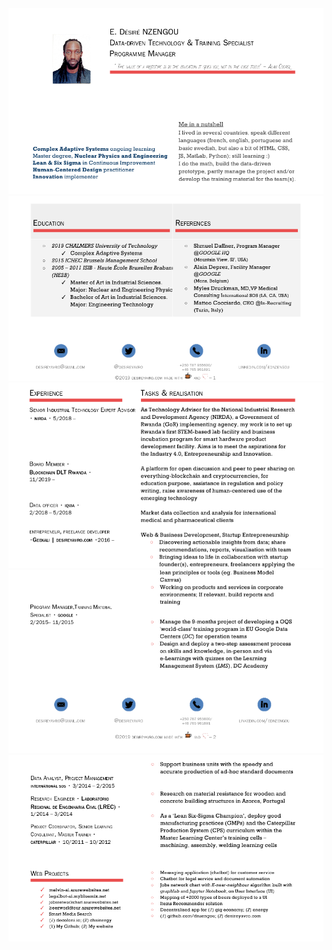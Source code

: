 
<!DOCTYPE HTML>
<html>

<head>
</head>

<body>


<!--<img src="cv-nzengou_v21_part2.png">-->
<img src="https://github.com/dnzengou/my-online-resume/blob/master/img/cv-printscr/cv-nzengou_v21_part1.png">
<!--<img src="cv-nzengou_v21_part2.png">-->
<img src="https://github.com/dnzengou/my-online-resume/blob/master/img/cv-printscr/cv-nzengou_v21_part2.png">
<!--<img src="cv-nzengou_v21_part3.png">-->
<img src="https://github.com/dnzengou/my-online-resume/blob/master/img/cv-printscr/cv-nzengou_v21_part3.png">
<!--<img src="cv-nzengou_v21_part4.png">-->
<img src="https://github.com/dnzengou/my-online-resume/blob/master/img/cv-printscr/cv-nzengou_v21_part4.png">
<!--<img src="cv-nzengou_v21_part5.png">-->
<img src="https://github.com/dnzengou/my-online-resume/blob/master/img/cv-printscr/cv-nzengou_v21_part5.png">


</body>

</html>
